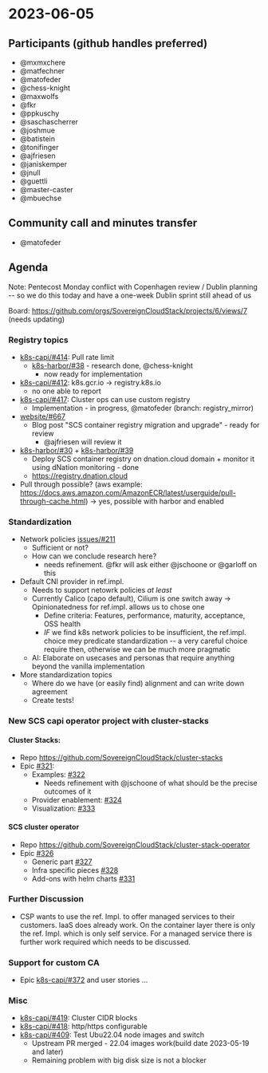 # 2023-06-05

## Participants (github handles preferred)
* @mxmxchere
* @matfechner
* @matofeder
* @chess-knight
* @maxwolfs
* @fkr
* @ppkuschy
* @saschascherrer
* @joshmue
* @batistein
* @tonifinger
* @ajfriesen
* @janiskemper
* @jnull
* @guettli
* @master-caster
* @mbuechse

## Community call and minutes transfer
- @matofeder

## Agenda

Note: Pentecost Monday conflict with Copenhagen review / Dublin planning -- so we do this today and have a one-week Dublin sprint still ahead of us

Board: https://github.com/orgs/SovereignCloudStack/projects/6/views/7 (needs updating)

### Registry topics
* [k8s-capi/#414](https://github.com/SovereignCloudStack/k8s-cluster-api-provider/issues/414): Pull rate limit
    * [k8s-harbor/#38](https://github.com/SovereignCloudStack/k8s-harbor/issues/38) - research done, @chess-knight
        * now ready for implementation
* [k8s-capi/#412](https://github.com/SovereignCloudStack/k8s-cluster-api-provider/issues/412): k8s.gcr.io -> registry.k8s.io
    * no one able to report
* [k8s-capi/#417](https://github.com/SovereignCloudStack/k8s-cluster-api-provider/issues/417): Cluster ops can use custom registry
    * Implementation - in progress, @matofeder (branch: registry_mirror)
* [website/#667](https://github.com/SovereignCloudStack/website/pull/667)
    * Blog post "SCS container registry migration and upgrade" - ready for review
        * @ajfriesen will review it
* [k8s-harbor/#30](https://github.com/SovereignCloudStack/k8s-harbor/issues/30) + [k8s-harbor/#39](https://github.com/SovereignCloudStack/k8s-harbor/issues/39)
    * Deploy SCS container registry on dnation.cloud domain + monitor it using dNation monitoring - done
    * https://registry.dnation.cloud
* Pull through possible? (aws example: https://docs.aws.amazon.com/AmazonECR/latest/userguide/pull-through-cache.html) -> yes, possible with harbor and enabled

### Standardization
* Network policies [issues/#211](https://github.com/SovereignCloudStack/issues/issues/211)
    * Sufficient or not?
    * How can we conclude research here?
        * needs refinement. @fkr will ask either @jschoone or @garloff on this
* Default CNI provider in ref.impl.
    * Needs to support netowrk policies *at least*
    * Currently Calico (capo default), Cilium is one switch away -> Opinionatedness for ref.impl. allows us to chose one
        * Define criteria: Features, performance, maturity, acceptance, OSS health
        * *IF* we find k8s network policies to be insufficient, the ref.impl. choice mey predicate  standardization -- a very careful choice require then, otherwise we can be much more pragmatic
    * AI: Elaborate on usecases and personas that require anything beyond the vanilla implementation
* More standardization topics
    * Where do we have (or easily find) alignment and can write down agreement
    * Create tests!

### New SCS capi operator project with cluster-stacks
#### Cluster Stacks: 
* Repo https://github.com/SovereignCloudStack/cluster-stacks
* Epic [#321](https://github.com/SovereignCloudStack/issues/issues/321):
    * Examples: [#322](https://github.com/SovereignCloudStack/issues/issues/322)
        * Needs refinement with @jschoone of what should be the precise outcomes of it
    * Provider enablement: [#324](https://github.com/SovereignCloudStack/issues/issues/324)
    * Visualization: [#333](https://github.com/SovereignCloudStack/issues/issues/333)
#### SCS cluster operator
* Repo https://github.com/SovereignCloudStack/cluster-stack-operator
* Epic [#326](https://github.com/SovereignCloudStack/issues/issues/326)
    * Generic part [#327](https://github.com/SovereignCloudStack/issues/issues/327)
    * Infra specific pieces [#328](https://github.com/SovereignCloudStack/issues/issues/328)
    * Add-ons with helm charts [#331](https://github.com/SovereignCloudStack/issues/issues/331)

### Further Discussion
* CSP wants to use the ref. Impl. to offer managed services to their customers. IaaS does already work. On the container layer there is only the ref. Impl. which is only self service. For a managed service there is further work required which needs to be discussed.

### Support for custom CA
* Epic [k8s-capi/#372](https://github.com/SovereignCloudStack/k8s-cluster-api-provider/issues/372) and user stories ...

### Misc
* [k8s-capi/#419](https://github.com/SovereignCloudStack/k8s-cluster-api-provider/issues/419): Cluster CIDR blocks
* [k8s-capi/#418](https://github.com/SovereignCloudStack/k8s-cluster-api-provider/issues/418): http/https configurable
* [k8s-capi/#409](https://github.com/SovereignCloudStack/k8s-cluster-api-provider/issues/409): Test Ubu22.04 node images and switch
    * Upstream PR merged - 22.04 images work(build date 2023-05-19 and later)
    * Remaining problem with big disk size is not a blocker
